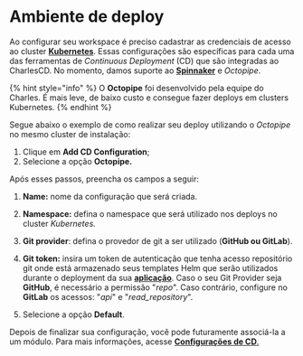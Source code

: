 # Ambiente de deploy

Ao configurar seu workspace é preciso cadastrar as credenciais de acesso ao cluster [**Kubernetes**](https://kubernetes.io/). Essas configurações são específicas para cada uma das ferramentas de _Continuous Deployment_ \(CD\) que são integradas ao CharlesCD. No momento, damos suporte ao  [**Spinnaker**](https://www.spinnaker.io/) e _Octopipe_. 

{% hint style="info" %}
O **Octopipe** foi desenvolvido pela equipe do Charles. É mais leve, de baixo custo e consegue fazer deploys em clusters Kubernetes.
{% endhint %}

Segue abaixo o exemplo de como realizar seu deploy utilizando o _Octopipe_ no mesmo cluster de instalação:

1. Clique em **Add CD Configuration**;
2. Selecione a opção **Octopipe.**

Após esses passos, preencha os campos a seguir:

1. **Name:** nome da configuração que será criada.
2. **Namespace:** defina o namespace que será utilizado nos deploys no cluster _Kubernetes._
3. **Git provider**: defina o provedor de git a ser utilizado \(**GitHub ou GitLab**\).
4. **Git token:** insira um token de autenticação que tenha acesso repositório git onde está armazenado seus templates Helm que serão utilizados durante o deployment da sua [**aplicação**](../criando-modulos.md). Caso o seu Git Provider seja **GitHub**, é necessário a permissão "_repo_". Caso contrário, configure no **GitLab** os acessos: "_api_" e "_read\_repository_".

5. Selecione a opção **Default**.

Depois de finalizar sua configuração, você pode futuramente associá-la a um módulo. Para mais informações, acesse [**Configurações de CD**.](../../referencia/configuracao-cd.md)

